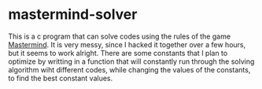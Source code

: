 # mastermind-solver

This is a c program that can solve codes using the rules of the game [Mastermind](https://en.wikipedia.org/wiki/Mastermind_(board_game)). It is very messy, since I hacked it together over a few hours, but it seems to work alright. There are some constants that I plan to optimize by writting in a function that will constantly run through the solving algorithm wiht different codes, while changing the values of the constants, to find the best constant values.

